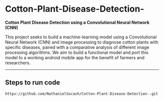 # Cotton-Plant-Disease-Detection-
**Cotton Plant Disease Detection using a Convolutional Neural Network (CNN)**

  This project seeks to build a machine-learning model using a Convolutional Neural Network (CNN) and image processing to diagnose cotton plants with specific diseases, paired with a comparative analysis of different image processing algorithms. We aim to build a functional model and port this model to a working android mobile app for the benefit of farmers and researchers.


** **
## Steps to run code
```
https://github.com/NathanielSocash/Cotton-Plant-Disease-Detection-.git
```
